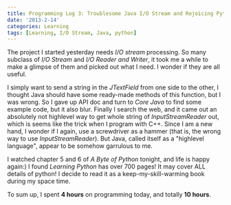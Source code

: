 ```yaml
---
title: Programming Log 3: Troublesome Java I/O Stream and Rejoicing Python
date: '2013-2-14'
categories: Learning
tags: [Learning, I/O Stream, Java, python]
---
```


The project I started yesterday needs *I/O stream* processing. So many subclass of *I/O Stream* and *I/O Reader and Writer*, it took me a while to make a glimpse of them and picked out what I need. I wonder if they are all useful. 


I simply want to send a string in the *JTextField* from one side to the other, I thought Java should have some ready-made methods of this function, but I was wrong. So I gave up API doc and turn to *Core Java* to find some example code, but it also blur. Finally I search the web, and it came out an absolutely not highlevel way to get whole string of *InputStreamReader* out, which is seems like the trick when I program with C++. Since I am a new hand, I wonder if I again, use a screwdriver as a hammer (that is, the wrong way to use *InputStreamReader*). But Java, called itself as a "highlevel language", appear to be somehow garrulous to me.


I watched chapter 5 and 6 of *A Byte of Python* tonight, and life is happy again:) I found *Learning Python* has over 700 pages! It may cover ALL details of python! I decide to read it as a keep-my-skill-warming book during my space time.


To sum up, I spent **4 hours** on programming today, and totally **10 hours**.